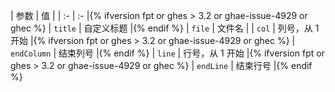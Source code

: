 | 参数 | 值 | | :- | :- |{% ifversion fpt or ghes > 3.2 or ghae-issue-4929 or ghec %} | `title` | 自定义标题 |{% endif %} | `file` | 文件名 | | `col` | 列号，从 1 开始 |{% ifversion fpt or ghes > 3.2 or ghae-issue-4929 or ghec %} | `endColumn` | 结束列号 |{% endif %} | `line` | 行号，从 1 开始 |{% ifversion fpt or ghes > 3.2 or ghae-issue-4929 or ghec %} | `endLine` | 结束行号 |{% endif %}
